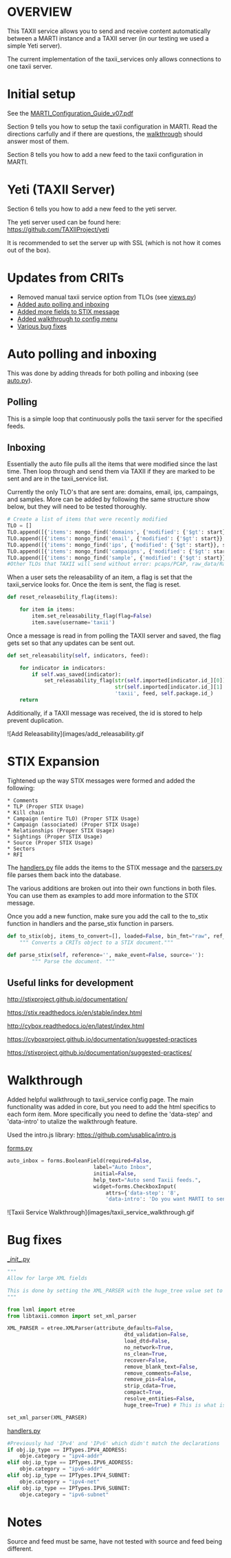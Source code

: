 # OVERVIEW

This TAXII service allows you to send and receive content automatically between a MARTI instance and a TAXII server (in our testing we used a simple Yeti server). 

The current implementation of the taxii_services only allows connections to one taxii server.

# Initial setup

See the [MARTI_Configuration_Guide_v07.pdf](MARTI_Configuration_Guide_v07.pdf)

Section 9 tells you how to setup the taxii configuration in MARTI. Read the directions carfully and if there are questions, the [walkthrough](#walkthrough) should answer most of them.

Section 8 tells you how to add a new feed to the taxii configuration in MARTI.

# Yeti (TAXII Server)

Section 6 tells you how to add a new feed to the yeti server. 

The yeti server used can be found here: https://github.com/TAXIIProject/yeti

It is recommended to set the server up with SSL (which is not how it comes out of the box).


# Updates from CRITs

* Removed manual taxii service option from TLOs (see [views.py](views.py))
* [Added auto polling and inboxing](#auto-polling-and-inboxing)
* [Added more fields to STIX message](#stix-expansion)
* [Added walkthrough to config menu](#walkthrough)
* [Various bug fixes](#bug-fixes)

# Auto polling and inboxing

This was done by adding threads for both polling and inboxing (see [auto.py](auto.py)). 
   
## Polling
This is a simple loop that continuously polls the taxii server for the specified feeds.
  
## Inboxing
Essentially the auto file pulls all the items that were modified since the last time. Then loop through and send them via TAXII if they are marked to be sent and are in the taxii_service list.

Currently the only TLO's that are sent are: domains, email, ips, campaings, and samples. More can be added by following the same structure show below, but they will need to be tested thoroughly.

```python
# Create a list of items that were recently modified
TLO = []
TLO.append([{'items': mongo_find('domains', {'modified': {'$gt': start}}, sort=[('modified',-1)])}, {'collection' : 'Domain'}])
TLO.append([{'items': mongo_find('email', {'modified': {'$gt': start}}, sort=[('modified',-1)])}, {'collection' : 'Email'}])
TLO.append([{'items': mongo_find('ips', {'modified': {'$gt': start}}, sort=[('modified',-1)])}, {'collection' : 'IP'}])
TLO.append([{'items': mongo_find('campaigns', {'modified': {'$gt': start}}, sort=[('modified',-1)])}, {'collection' : 'Campaign'}])
TLO.append([{'items': mongo_find('sample', {'modified': {'$gt': start}}, sort=[('modified',-1)])},{'collection' : 'Sample'}])
#Other TLOs that TAXII will send without error: pcaps/PCAP, raw_data/RawData, certificates/Certificate
```

When a user sets the releasability of an item, a flag is set that the taxii_service looks for. Once the item is sent, the flag is reset.

```python
def reset_releasebility_flag(items):

    for item in items:
        item.set_releasability_flag(flag=False)
        item.save(username='taxii')
```

Once a message is read in from polling the TAXII server and saved, the flag gets set so that any updates can be sent out.

```python
def set_releasability(self, indicators, feed):

    for indicator in indicators:
        if self.was_saved(indicator):
            set_releasability_flag(str(self.imported[indicator.id_][0]),
                                   str(self.imported[indicator.id_][1].id),
                                   'taxii', feed, self.package.id_)
    return
```

Additionally, if a TAXII message was received, the id is stored to help prevent duplication.
 
![Add Releasability](images/add_releasability.gif
 
# STIX Expansion
Tightened up the way STIX messages were formed and added the following: 

    * Comments
    * TLP (Proper STIX Usage)
    * Kill chain 
    * Campaign (entire TLO) (Proper STIX Usage)
    * Campaign (associated) (Proper STIX Usage)
    * Relationships (Proper STIX Usage)
    * Sightings (Proper STIX Usage)
    * Source (Proper STIX Usage)
    * Sectors 
    * RFI

The [handlers.py](handlers.py) file adds the items to the STIX message and the [parsers.py](parsers.py) file parses them back into the database.

The various additions are broken out into their own functions in both files. You can use them as examples to add more information to the STIX message.

Once you add a new function, make sure you add the call to the to_stix function in handlers and the parse_stix function in parsers.

```python
def to_stix(obj, items_to_convert=[], loaded=False, bin_fmt="raw", ref_id=None):
    """ Converts a CRITs object to a STIX document."""
```

```python
def parse_stix(self, reference='', make_event=False, source=''):
        """ Parse the document. """
```

## Useful links for development

http://stixproject.github.io/documentation/

https://stix.readthedocs.io/en/stable/index.html

http://cybox.readthedocs.io/en/latest/index.html

https://cyboxproject.github.io/documentation/suggested-practices

https://stixproject.github.io/documentation/suggested-practices/

# Walkthrough
Added helpful walkthrough to taxii_service config page. The main functionality was added in core, but you need to add the html specifics to each form item. More specifically you need to define the 'data-step' and 'data-intro' to utalize the walkthrough feature.

Used the intro.js library: https://github.com/usablica/intro.js

[forms.py](forms.py)

```python
auto_inbox = forms.BooleanField(required=False,
                            label="Auto Inbox",
                            initial=False,
                            help_text="Auto send Taxii feeds.",
                            widget=forms.CheckboxInput(
                                attrs={'data-step': '8',
                                'data-intro': 'Do you want MARTI to send data to the TAXII server automatically (if released)?'})
```
![Taxii Service Walkthrough](images/taxii_service_walkthrough.gif

    
# Bug fixes

[\__init__.py](__init__.py)
    
```python
"""     
Allow for large XML fields

This is done by setting the XML_PARSER with the huge_tree value set to True.
"""

from lxml import etree
from libtaxii.common import set_xml_parser

XML_PARSER = etree.XMLParser(attribute_defaults=False,
                                      dtd_validation=False,
                                      load_dtd=False,
                                      no_network=True,
                                      ns_clean=True,
                                      recover=False,
                                      remove_blank_text=False,
                                      remove_comments=False,
                                      remove_pis=False,
                                      strip_cdata=True,
                                      compact=True,
                                      resolve_entities=False,
                                      huge_tree=True) # This is what is set to False by default

set_xml_parser(XML_PARSER)

```

[handlers.py](handlers.py)

```python
#Previously had 'IPv4' and 'IPv6' which didn't match the declarations
if obj.ip_type == IPTypes.IPV4_ADDRESS:
    obje.category = "ipv4-addr"
elif obj.ip_type == IPTypes.IPV6_ADDRESS:
    obje.category = "ipv6-addr"
elif obj.ip_type == IPTypes.IPV4_SUBNET:
    obje.category = "ipv4-net"
elif obj.ip_type == IPTypes.IPV6_SUBNET:
    obje.category = "ipv6-subnet"
```
    
# Notes
    
Source and feed must be same, have not tested with source and feed being different. 


